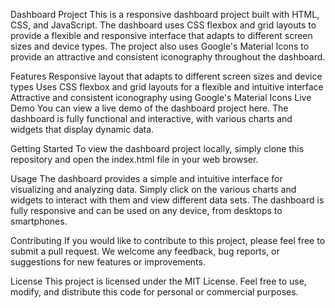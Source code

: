 Dashboard Project
This is a responsive dashboard project built with HTML, CSS, and JavaScript. The dashboard uses CSS flexbox and grid layouts to provide a flexible and responsive interface that adapts to different screen sizes and device types. The project also uses Google's Material Icons to provide an attractive and consistent iconography throughout the dashboard.

Features
Responsive layout that adapts to different screen sizes and device types
Uses CSS flexbox and grid layouts for a flexible and intuitive interface
Attractive and consistent iconography using Google's Material Icons
Live Demo
You can view a live demo of the dashboard project here. The dashboard is fully functional and interactive, with various charts and widgets that display dynamic data.

Getting Started
To view the dashboard project locally, simply clone this repository and open the index.html file in your web browser.

Usage
The dashboard provides a simple and intuitive interface for visualizing and analyzing data. Simply click on the various charts and widgets to interact with them and view different data sets. The dashboard is fully responsive and can be used on any device, from desktops to smartphones.

Contributing
If you would like to contribute to this project, please feel free to submit a pull request. We welcome any feedback, bug reports, or suggestions for new features or improvements.

License
This project is licensed under the MIT License. Feel free to use, modify, and distribute this code for personal or commercial purposes.
